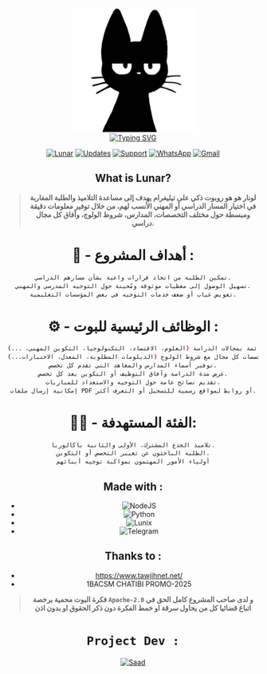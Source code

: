 <div align="center">
  <a href="https://github.com/Hyodu/Lunar">
    <img src="images/logo.png" alt="Logo" width="250" height="250">
  </a>

<div align="center">
<a href="https://git.io/typing-svg"><img src="https://readme-typing-svg.demolab.com?font=Fira+Code&weight=600&size=37&duration=3000&pause=100&color=38488BFF&background=601D6E00&center=true&vCenter=true&repeat=true&random=FALSO&width=660&height=90&lines=Lunar+Education" alt="Typing SVG"/></a>
</div>
<div align="center">

[![Lunar](https://img.shields.io/badge/Lunar-2CA5E0?style=for-the-badge&logo=telegram&logoColor=white)](https://t.me/bfubot)
[![Updates](https://img.shields.io/badge/Updates-2CA5E0?style=for-the-badge&logo=telegram&logoColor=white)](https://t.me/+Yakw9kKUDF9iNjE0)
[![Support](https://img.shields.io/badge/Support-2CA5E0?style=for-the-badge&logo=telegram&logoColor=white)](https://t.me/xeSaad)
[![WhatsApp](https://img.shields.io/badge/Whatsapp-25D366?style=for-the-badge&logo=whatsapp&logoColor=white)](https://whatsapp.com/channel/0029VaUpcIqJuyA4hiyNYR1K)
[![Gmail](https://img.shields.io/badge/Gmail-D14836?style=for-the-badge&logo=gmail&logoColor=white)](mailto:v.i3@aol.com)
</div>

## What is Lunar? 

> **لونار هو هو روبوت ذكي على تيليغرام يهدف إلى مساعدة التلاميذ والطلبة المغاربة في اختيار المسار الدراسي أو المهني الأنسب لهم، من خلال توفير معلومات دقيقة ومبسطة حول مختلف التخصصات، المدارس، شروط الولوج، وآفاق كل مجال دراسي.** 



# 🎯 - أهداف المشروع :
```bash
تمكين الطلبة من اتخاذ قرارات واعية بشأن مسارهم الدراسي.
تسهيل الوصول إلى معطيات موثوقة ومُحينة حول التوجيه المدرسي والمهني.
تعويض غياب أو ضعف خدمات التوجيه في بعض المؤسسات التعليمية.
```

# ⚙️ - الوظائف الرئيسية للبوت :
```bash
تقديم قائمة بمجالات الدراسة (العلوم، الاقتصاد، التكنولوجيا، التكوين المهني، ...)
عرض تخصصات كل مجال مع شروط الولوج (الدبلومات المطلوبة، المعدل، الاختبارات...)
توفير أسماء المدارس والمعاهد التي تقدم كل تخصص.
عرض مدة الدراسة وآفاق التوظيف أو التكوين بعد كل تخصص.
تقديم نصائح عامة حول التوجيه والاستعداد للمباريات.
إمكانية إرسال ملفات PDF أو روابط لمواقع رسمية للتسجيل أو التعرف أكثر.
```
# 👨‍🎓 - الفئة المستهدفة:
```bash
تلاميذ الجذع المشترك، الأولى والثانية باكالوريا.
الطلبة الباحثون عن تغيير التخصص أو التكوين.
أولياء الأمور المهتمون بمواكبة توجيه أبنائهم
```
##  Made with :

* ![NodeJS](https://img.shields.io/badge/node.js-339933?style=for-the-badge&logo=Node.js&logoColor=white)
* ![Python](https://img.shields.io/badge/Python-FFD43B?style=for-the-badge&logo=python&logoColor=blue)
* ![Lunix](https://img.shields.io/badge/Linux-FCC624?style=for-the-badge&logo=linux&logoColor=black)
* ![Telegram](https://img.shields.io/badge/Telegram-2CA5E0?style=for-the-badge&logo=telegram&logoColor=white)

## Thanks to :

* https://www.tawjihnet.net/
* 1BACSM CHATIBI PROMO-2025


> **فكرة البوت محمية برخصة `Apache-2.0` و لدى صاحب المشروع كامل الحق في اتباع قضائيا كل من يحاول سرقة او خمط الفكرة دون ذكر الحقوق او بدون اذن**
> 
# `Project Dev :`
<a href="https://github.com/Hyodu"><img src="https://github.com/Hyodu.png" width="300" height="300" alt="Saad"/></a>
 
 
